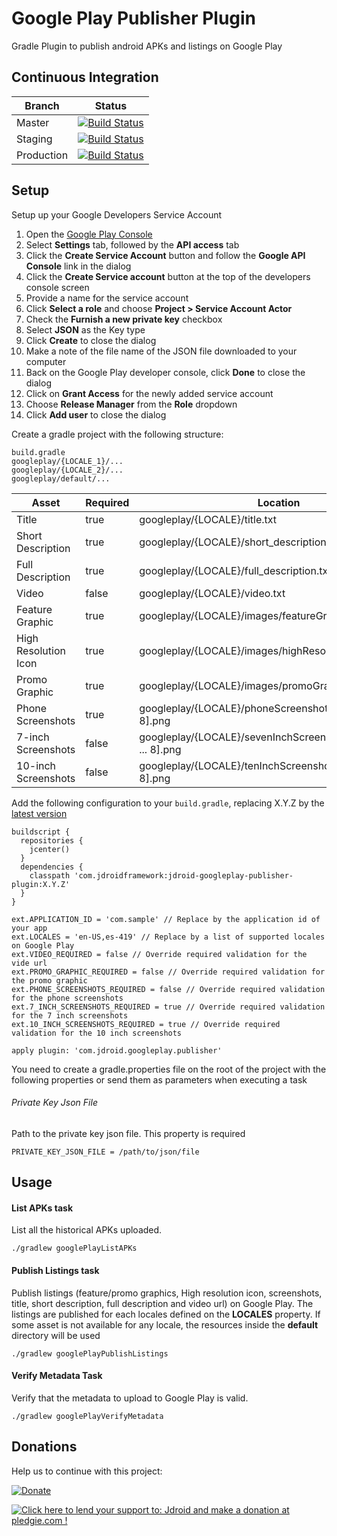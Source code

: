 # Google Play Publisher Plugin
Gradle Plugin to publish android APKs and listings on Google Play

## Continuous Integration
|Branch|Status|
| ------------- | ------------- |
|Master|[![Build Status](https://travis-ci.org/maxirosson/jdroid-googleplay-publisher-plugin.svg?branch=master)](https://travis-ci.org/maxirosson/jdroid-googleplay-publisher-plugin)|
|Staging|[![Build Status](https://api.travis-ci.org/maxirosson/jdroid-googleplay-publisher-plugin.svg?branch=staging)](https://travis-ci.org/maxirosson/jdroid-googleplay-publisher-plugin)|
|Production|[![Build Status](https://api.travis-ci.org/maxirosson/jdroid-googleplay-publisher-plugin.svg?branch=production)](https://travis-ci.org/maxirosson/jdroid-googleplay-publisher-plugin)|

## Setup

Setup up your Google Developers Service Account

1. Open the [Google Play Console](https://play.google.com/apps/publish/)
1. Select **Settings** tab, followed by the **API access** tab
1. Click the **Create Service Account** button and follow the **Google API Console** link in the dialog
1. Click the **Create Service account** button at the top of the developers console screen
1. Provide a name for the service account
1. Click **Select a role** and choose **Project > Service Account Actor**
1. Check the **Furnish a new private key** checkbox
1. Select **JSON** as the Key type
1. Click **Create** to close the dialog
1. Make a note of the file name of the JSON file downloaded to your computer
1. Back on the Google Play developer console, click **Done** to close the dialog
1. Click on **Grant Access** for the newly added service account
1. Choose **Release Manager** from the **Role** dropdown
1. Click **Add user** to close the dialog



Create a gradle project with the following structure:

    build.gradle
    googleplay/{LOCALE_1}/...
    googleplay/{LOCALE_2}/...
    googleplay/default/...
    
|Asset                |Required|Location                                                                     |
| ------------------- | ------ | ----------------------------------------------------------------------------|
|Title                |true    |googleplay/{LOCALE}/title.txt                                    |
|Short Description    |true    |googleplay/{LOCALE}/short_description.txt                        |
|Full Description     |true    |googleplay/{LOCALE}/full_description.txt                         |
|Video                |false   |googleplay/{LOCALE}/video.txt                                    |
|Feature Graphic      |true    |googleplay/{LOCALE}/images/featureGraphic.png                    |
|High Resolution Icon |true    |googleplay/{LOCALE}/images/highResolutionIcon.png                |
|Promo Graphic        |true    |googleplay/{LOCALE}/images/promoGraphic.png                      |
|Phone Screenshots    |true    |googleplay/{LOCALE}/phoneScreenshots/screenshot[1 ... 8].png     |
|7-inch Screenshots   |false   |googleplay/{LOCALE}/sevenInchScreenshots/screenshot[1 ... 8].png |
|10-inch Screenshots  |false   |googleplay/{LOCALE}/tenInchScreenshots/screenshot[1 ... 8].png   |


Add the following configuration to your `build.gradle`, replacing X.Y.Z by the [latest version](https://github.com/maxirosson/jdroid-googleplay-publisher-plugin/releases/latest)


    buildscript {
      repositories {
        jcenter()
      }
      dependencies {
        classpath 'com.jdroidframework:jdroid-googleplay-publisher-plugin:X.Y.Z'
      }
    }
    
    ext.APPLICATION_ID = 'com.sample' // Replace by the application id of your app
    ext.LOCALES = 'en-US,es-419' // Replace by a list of supported locales on Google Play
    ext.VIDEO_REQUIRED = false // Override required validation for the vide url
    ext.PROMO_GRAPHIC_REQUIRED = false // Override required validation for the promo graphic
    ext.PHONE_SCREENSHOTS_REQUIRED = false // Override required validation for the phone screenshots
    ext.7_INCH_SCREENSHOTS_REQUIRED = true // Override required validation for the 7 inch screenshots
    ext.10_INCH_SCREENSHOTS_REQUIRED = true // Override required validation for the 10 inch screenshots

    apply plugin: 'com.jdroid.googleplay.publisher'
    
You need to create a gradle.properties file on the root of the project with the following properties or send them as parameters when executing a task

###### Private Key Json File

Path to the private key json file. This property is required
    
    PRIVATE_KEY_JSON_FILE = /path/to/json/file

## Usage

#### List APKs task

List all the historical APKs uploaded.

    ./gradlew googlePlayListAPKs
    
#### Publish Listings task

Publish listings (feature/promo graphics, High resolution icon, screenshots, title, short description, full description and video url) on Google Play. The listings are published for each locales defined on the **LOCALES** property. If some asset is not available for any locale, the resources inside the **default** directory will be used

    ./gradlew googlePlayPublishListings

#### Verify Metadata Task

Verify that the metadata to upload to Google Play is valid.

    ./gradlew googlePlayVerifyMetadata

## Donations
Help us to continue with this project:

[![Donate](https://www.paypalobjects.com/en_US/i/btn/btn_donate_LG.gif)](https://www.paypal.com/cgi-bin/webscr?cmd=_s-xclick&hosted_button_id=2UEBTRTSCYA9L)

<a href='https://pledgie.com/campaigns/30030'><img alt='Click here to lend your support to: Jdroid and make a donation at pledgie.com !' src='https://pledgie.com/campaigns/30030.png?skin_name=chrome' border='0' ></a>
